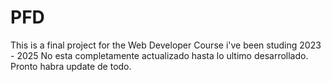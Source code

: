 # PFD
This is a final project for the Web Developer Course i've been studing 2023 - 2025
No esta completamente actualizado hasta lo ultimo desarrollado. Pronto habra update de todo.
